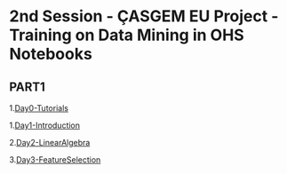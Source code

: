 # 2nd Session - ÇASGEM EU Project - Training on Data Mining in OHS Notebooks 

## PART1
1.[Day0-Tutorials](PART1/Day0-Tutorials/notebooks) 

1.[Day1-Introduction](PART1/Day1-Intro/notebooks) 

2.[Day2-LinearAlgebra](PART1/Day2-LinearAlgebra/notebooks)

3.[Day3-FeatureSelection](PART1/Day3-FeatureSelection/notebooks)